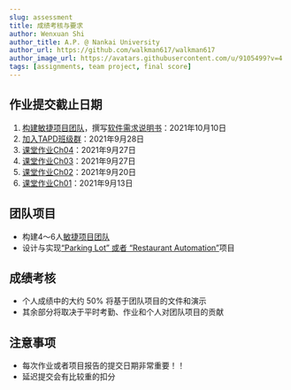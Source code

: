 ```yaml
---
slug: assessment
title: 成绩考核与要求
author: Wenxuan Shi
author_title: A.P. @ Nankai University
author_url: https://github.com/walkman617/walkman617
author_image_url: https://avatars.githubusercontent.com/u/9105499?v=4
tags: [assignments, team project, final score]
---
```


## 作业提交截止日期
1. [构建敏捷项目团队](/blog/TeamProject)，撰写[软件需求说明书](/blog/TeamProject#撰写软件需求说明书)：2021年10月10日
2. [加入TAPD班级群](/blog/TAPD)：2021年9月28日
3. [课堂作业Ch04](/blog/TestQuestions4)：2021年9月27日
4. [课堂作业Ch03](/blog/ponder3.5)：2021年9月27日
5. [课堂作业Ch02](/blog/ponder2.4)：2021年9月20日
6. [课堂作业Ch01](/blog/ponder1.4)：2021年9月13日

## 团队项目
- 构建4～6人[敏捷项目团队](/blog/TeamProject)
- 设计与实现[“Parking Lot” 或者 “Restaurant Automation”](https://github.com/walkman617/SE2021/tree/main/Case)项目

## 成绩考核
- 个人成绩中的大约 50% 将基于团队项目的文件和演示
- 其余部分将取决于平时考勤、作业和个人对团队项目的贡献

## 注意事项
- 每次作业或者项目报告的提交日期非常重要！！
- 延迟提交会有比较重的扣分
